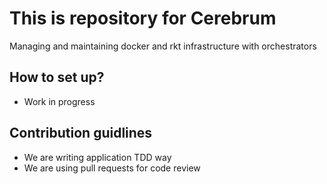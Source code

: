 # This is repository for Cerebrum

Managing and maintaining docker and rkt infrastructure with orchestrators

## How to set up?
* Work in progress

## Contribution guidlines
* We are writing application TDD way
* We are using pull requests for code review
